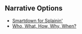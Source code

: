 ## Narrative Options

- [Smartdown for Splainin'](:@SmartdownForSplainin)
- [Who, What, How, Why, When?](:@WhoWhatHowWhyWhen)

